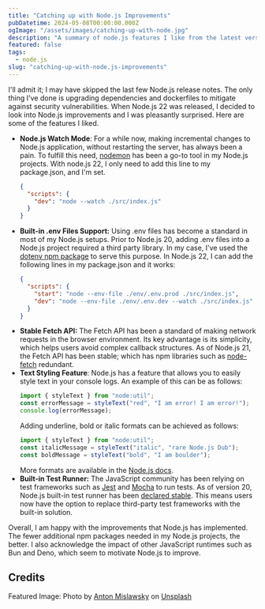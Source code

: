 ```yaml
---
title: "Catching up with Node.js Improvements"
pubDatetime: 2024-05-08T00:00:00.000Z
ogImage: "/assets/images/catching-up-with-node.jpg"
description: "A summary of node.js features I like from the latest versions."
featured: false
tags:
  - node.js
slug: "catching-up-with-node.js-improvements"
---
```


I'll admit it; I may have skipped the last few Node.js release notes. The only thing I've done is upgrading dependencies and dockerfiles to mitigate against security vulnerabilities. When Node.js 22 was released, I decided to look into Node.js improvements and I was pleasantly surprised. Here are some of the features I liked.

- **Node.js Watch Mode**: For a while now, making incremental changes to Node.js application, without restarting the server, has always been a pain. To fulfill this need, [nodemon](https://www.npmjs.com/package/nodemon) has been a go-to tool in my Node.js projects. With node.js 22, I only need to add this line to my package.json, and I'm set.
  ```json
  {
    "scripts": {
      "dev": "node --watch ./src/index.js"
    }
  }
  ```
- **Built-in .env Files Support:** Using .env files has become a standard in most of my Node.js setups. Prior to Node.js 20, adding .env files into a Node.js project required a third party library. In my case, I've used the [dotenv npm package](https://www.npmjs.com/package/dotenv) to serve this purpose. In Node.js 22, I can add the following lines in my package.json and it works:
  ```json
  {
    "scripts": {
      "start": "node --env-file ./env/.env.prod ./src/index.js",
      "dev": "node --env-file ./env/.env.dev --watch ./src/index.js"
    }
  }
  ```
- **Stable Fetch API:** The Fetch API has been a standard of making network requests in the browser environment. Its key advantage is its simplicity, which helps users avoid complex callback structures. As of Node.js 21, the Fetch API has been stable; which has npm libraries such as [node-fetch](https://www.npmjs.com/package/node-fetch) redundant.
- **Text Styling Feature**: Node.js has a feature that allows you to easily style text in your console logs. An example of this can be as follows:
  ```javascript
  import { styleText } from "node:util";
  const errorMessage = styleText("red", "I am error! I am error!");
  console.log(errorMessage);
  ```
  Adding underline, bold or italic formats can be achieved as follows:
  ```javascript
  import { styleText } from "node:util";
  const italicMessage = styleText("italic", "rare Node.js Dub");
  const boldMessage = styleText("bold", "I am boulder");
  ```
  More formats are available in the [Node.js docs](https://nodejs.org/api/util.html#modifiers).
- **Built-in Test Runner:** The JavaScript community has been relying on test frameworks such as [Jest](https://jestjs.io/) and [Mocha](https://mochajs.org/) to run tests. As of version 20, Node.js built-in test runner has been [declared stable](https://nodejs.org/en/blog/announcements/v20-release-announce#stable-test-runner). This means users now have the option to replace third-party test frameworks with the built-in solution.

Overall, I am happy with the improvements that Node.js has implemented. The fewer additional npm packages needed in my Node.js projects, the better. I also acknowledge the impact of other JavaScript runtimes such as Bun and Deno, which seem to motivate Node.js to improve.

## Credits

Featured Image: Photo by [Anton Mislawsky](https://unsplash.com/@antonmislawsky?utm_content=creditCopyText&utm_medium=referral&utm_source=unsplash) on [Unsplash](https://unsplash.com/photos/person-pouring-liquor-from-clear-glass-bottle-into-wine-glass-amQPH1ZOzBQ?utm_content=creditCopyText&utm_medium=referral&utm_source=unsplash)
